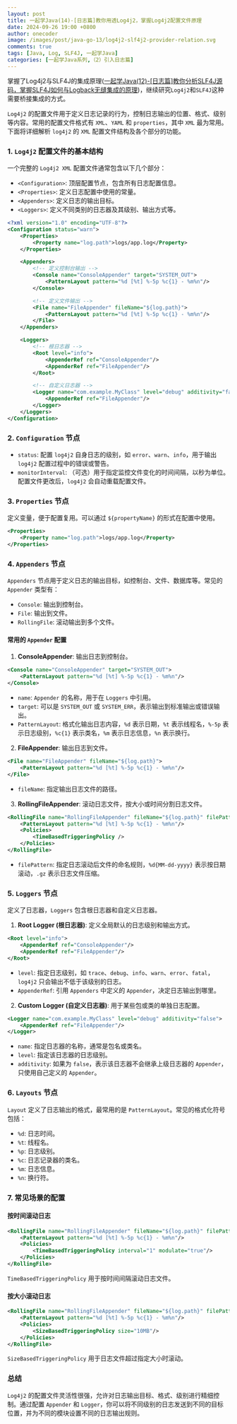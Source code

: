 ```yaml
---
layout: post
title: 一起学Java(14)-[日志篇]教你用透Log4j2，掌握Log4j2配置文件原理
date: 2024-09-26 19:00 +0800
author: onecoder
image: /images/post/java-go-13/log4j2-slf4j2-provider-relation.svg
comments: true
tags: [Java, Log, SLF4J, 一起学Java]
categories: [一起学Java系列,（2）引入日志篇]
---
```

掌握了Log4j2与SLF4J的集成原理([一起学Java(12)-[日志篇]教你分析SLF4J源码，掌握SLF4J如何与Logback无缝集成的原理](https://www.coderli.com/java-go-12-import-log-four-logback/))，继续研究`Log4j2`和`SLF4J`这种需要桥接集成的方式。

<!--more-->

`Log4j2` 的配置文件用于定义日志记录的行为，控制日志输出的位置、格式、级别等内容。常用的配置文件格式有 `XML`、`YAML` 和 `properties`，其中 `XML` 最为常用。下面将详细解析 `log4j2` 的 `XML` 配置文件结构及各个部分的功能。

### 1. `Log4j2` 配置文件的基本结构
一个完整的 `Log4j2 XML` 配置文件通常包含以下几个部分：
- `<Configuration>`: 顶层配置节点，包含所有日志配置信息。
- `<Properties>`: 定义日志配置中使用的常量。
- `<Appenders>`: 定义日志的输出目标。
- `<Loggers>`: 定义不同类别的日志器及其级别、输出方式等。

```xml
<?xml version="1.0" encoding="UTF-8"?>
<Configuration status="warn">
    <Properties>
        <Property name="log.path">logs/app.log</Property>
    </Properties>

    <Appenders>
        <!-- 定义控制台输出 -->
        <Console name="ConsoleAppender" target="SYSTEM_OUT">
            <PatternLayout pattern="%d [%t] %-5p %c{1} - %m%n"/>
        </Console>

        <!-- 定义文件输出 -->
        <File name="FileAppender" fileName="${log.path}">
            <PatternLayout pattern="%d [%t] %-5p %c{1} - %m%n"/>
        </File>
    </Appenders>

    <Loggers>
        <!-- 根日志器 -->
        <Root level="info">
            <AppenderRef ref="ConsoleAppender"/>
            <AppenderRef ref="FileAppender"/>
        </Root>

        <!-- 自定义日志器 -->
        <Logger name="com.example.MyClass" level="debug" additivity="false">
            <AppenderRef ref="FileAppender"/>
        </Logger>
    </Loggers>
</Configuration>
```

### 2. `Configuration` 节点
- `status`: 配置 `log4j2` 自身日志的级别，如 `error`、`warn`、`info`，用于输出 `log4j2` 配置过程中的错误或警告。
- `monitorInterval`: （可选）用于指定监控文件变化的时间间隔，以秒为单位。配置文件更改后，`log4j2` 会自动重载配置文件。

### 3. `Properties` 节点
定义变量，便于配置复用。可以通过 `${propertyName}` 的形式在配置中使用。
```xml
<Properties>
    <Property name="log.path">logs/app.log</Property>
</Properties>
```

### 4. `Appenders` 节点
`Appenders` 节点用于定义日志的输出目标，如控制台、文件、数据库等。常见的 `Appender` 类型有：
- `Console`: 输出到控制台。
- `File`: 输出到文件。
- `RollingFile`: 滚动输出到多个文件。

#### 常用的 `Appender` 配置
1. **ConsoleAppender**: 输出日志到控制台。
```xml
<Console name="ConsoleAppender" target="SYSTEM_OUT">
    <PatternLayout pattern="%d [%t] %-5p %c{1} - %m%n"/>
</Console>
```
- `name`: `Appender` 的名称，用于在 `Loggers` 中引用。
- `target`: 可以是 `SYSTEM_OUT` 或 `SYSTEM_ERR`，表示输出到标准输出或错误输出。
- `PatternLayout`: 格式化输出日志内容，`%d` 表示日期，`%t` 表示线程名，`%-5p` 表示日志级别，`%c{1}` 表示类名，`%m` 表示日志信息，`%n` 表示换行。

2. **FileAppender**: 输出日志到文件。
```xml
<File name="FileAppender" fileName="${log.path}">
    <PatternLayout pattern="%d [%t] %-5p %c{1} - %m%n"/>
</File>
```
- `fileName`: 指定输出日志文件的路径。

3. **RollingFileAppender**: 滚动日志文件，按大小或时间分割日志文件。
```xml
<RollingFile name="RollingFileAppender" fileName="${log.path}" filePattern="logs/app-%d{MM-dd-yyyy}.log.gz">
    <PatternLayout pattern="%d [%t] %-5p %c{1} - %m%n"/>
    <Policies>
        <TimeBasedTriggeringPolicy />
    </Policies>
</RollingFile>
```
- `filePattern`: 指定日志滚动后文件的命名规则，`%d{MM-dd-yyyy}` 表示按日期滚动，`.gz` 表示日志文件压缩。

### 5. `Loggers` 节点
定义了日志器，`Loggers` 包含根日志器和自定义日志器。

1. **Root Logger (根日志器)**: 定义全局默认的日志级别和输出方式。
```xml
<Root level="info">
    <AppenderRef ref="ConsoleAppender"/>
    <AppenderRef ref="FileAppender"/>
</Root>
```
- `level`: 指定日志级别，如 `trace`、`debug`、`info`、`warn`、`error`、`fatal`，`log4j2` 只会输出不低于该级别的日志。
- `AppenderRef`: 引用 `Appenders` 中定义的 `Appender`，决定日志输出到哪里。

2. **Custom Logger (自定义日志器)**: 用于某些包或类的单独日志配置。
```xml
<Logger name="com.example.MyClass" level="debug" additivity="false">
    <AppenderRef ref="FileAppender"/>
</Logger>
```
- `name`: 指定日志器的名称，通常是包名或类名。
- `level`: 指定该日志器的日志级别。
- `additivity`: 如果为 `false`，表示该日志器不会继承上级日志器的 `Appender`，只使用自己定义的 `Appender`。

### 6. `Layouts` 节点
`Layout` 定义了日志输出的格式，最常用的是 `PatternLayout`。常见的格式化符号包括：
- `%d`: 日志时间。
- `%t`: 线程名。
- `%p`: 日志级别。
- `%c`: 日志记录器的类名。
- `%m`: 日志信息。
- `%n`: 换行符。

### 7. 常见场景的配置

#### 按时间滚动日志
```xml
<RollingFile name="RollingFileAppender" fileName="${log.path}" filePattern="logs/app-%d{MM-dd-yyyy}.log">
    <PatternLayout pattern="%d [%t] %-5p %c{1} - %m%n"/>
    <Policies>
        <TimeBasedTriggeringPolicy interval="1" modulate="true"/>
    </Policies>
</RollingFile>
```
`TimeBasedTriggeringPolicy` 用于按时间间隔滚动日志文件。

#### 按大小滚动日志
```xml
<RollingFile name="RollingFileAppender" fileName="${log.path}" filePattern="logs/app-%i.log">
    <PatternLayout pattern="%d [%t] %-5p %c{1} - %m%n"/>
    <Policies>
        <SizeBasedTriggeringPolicy size="10MB"/>
    </Policies>
</RollingFile>
```
`SizeBasedTriggeringPolicy` 用于日志文件超过指定大小时滚动。

### 总结
`Log4j2` 的配置文件灵活性很强，允许对日志输出目标、格式、级别进行精细控制。通过配置 `Appender` 和 `Logger`，你可以将不同级别的日志发送到不同的目标位置，并为不同的模块设置不同的日志输出规则。